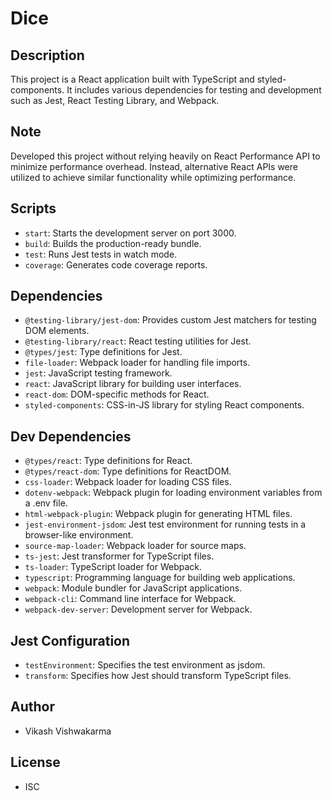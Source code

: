 # Dice

## Description

This project is a React application built with TypeScript and styled-components. It includes various dependencies for testing and development such as Jest, React Testing Library, and Webpack.

## Note

Developed this project without relying heavily on React Performance API to minimize performance overhead. Instead, alternative React APIs were utilized to achieve similar functionality while optimizing performance.

## Scripts

- `start`: Starts the development server on port 3000.
- `build`: Builds the production-ready bundle.
- `test`: Runs Jest tests in watch mode.
- `coverage`: Generates code coverage reports.

## Dependencies

- `@testing-library/jest-dom`: Provides custom Jest matchers for testing DOM elements.
- `@testing-library/react`: React testing utilities for Jest.
- `@types/jest`: Type definitions for Jest.
- `file-loader`: Webpack loader for handling file imports.
- `jest`: JavaScript testing framework.
- `react`: JavaScript library for building user interfaces.
- `react-dom`: DOM-specific methods for React.
- `styled-components`: CSS-in-JS library for styling React components.

## Dev Dependencies

- `@types/react`: Type definitions for React.
- `@types/react-dom`: Type definitions for ReactDOM.
- `css-loader`: Webpack loader for loading CSS files.
- `dotenv-webpack`: Webpack plugin for loading environment variables from a .env file.
- `html-webpack-plugin`: Webpack plugin for generating HTML files.
- `jest-environment-jsdom`: Jest test environment for running tests in a browser-like environment.
- `source-map-loader`: Webpack loader for source maps.
- `ts-jest`: Jest transformer for TypeScript files.
- `ts-loader`: TypeScript loader for Webpack.
- `typescript`: Programming language for building web applications.
- `webpack`: Module bundler for JavaScript applications.
- `webpack-cli`: Command line interface for Webpack.
- `webpack-dev-server`: Development server for Webpack.

## Jest Configuration

- `testEnvironment`: Specifies the test environment as jsdom.
- `transform`: Specifies how Jest should transform TypeScript files.

## Author

- Vikash Vishwakarma

## License

- ISC
